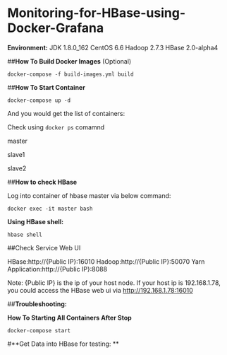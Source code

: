 # Monitoring-for-HBase-using-Docker-Grafana

**Environment:**
JDK 1.8.0_162
CentOS 6.6
Hadoop 2.7.3
HBase 2.0-alpha4



##**How To Build Docker Images** (Optional)

`docker-compose -f build-images.yml build`



##**How To Start Container**

`docker-compose up -d`

And you would get the list of containers:

Check using `docker ps` comamnd

master

slave1

slave2



##**How to check HBase**


Log into container of hbase master via below command:

`docker exec -it master bash`


**Using HBase shell:**

`hbase shell`


##Check Service Web UI

HBase:http://{Public IP}:16010
Hadoop:http://{Public IP}:50070
Yarn Application:http://{Public IP}:8088

Note: {Public IP} is the ip of your host node. If your host ip is 192.168.1.78, you could access the HBase web ui via http://192.168.1.78:16010


##******Troubleshooting:******


**How To Starting All Containers After Stop**

`docker-compose start`




#**Get Data into HBase for testing:
**

